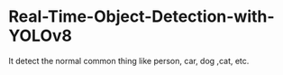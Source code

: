 # Real-Time-Object-Detection-with-YOLOv8
It detect the normal common thing like  person, car, dog ,cat, etc.
